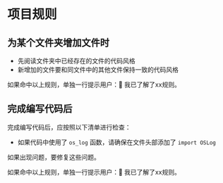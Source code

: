 # 项目规则

## 为某个文件夹增加文件时

- 先阅读文件夹中已经存在的文件的代码风格
- 新增加的文件要和同文件中的其他文件保持一致的代码风格

如果命中以上规则，单独一行提示用户：👮 我已了解了xx规则。

## 完成编写代码后

完成编写代码后，应按照以下清单进行检查：

- 如果代码中使用了 `os_log` 函数，请确保在文件头部添加了 `import OSLog`

如果出现问题，要修复这些问题。

如果命中以上规则，单独一行提示用户：👮 我已了解了xx规则。